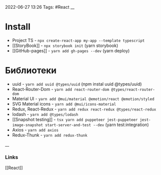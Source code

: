 2022-06-27 13:26
Tags: #React
__
# Install
- Project TS - `npx create-react-app my-app --template typescript`
- [[StoryBook]] - `npx storybook init` (yarn storybook)
- [[GitHub-pages]] - `yarn add gh-pages --dev` (yarn deploy)

# Библиотеки
- uuid - `yarn add uuid @types/uuid` (npm instal uuid @types/uuid)
- React-Router-Dom - `yarn add react-router-dom @types/react-router-dom`
- Material UI - `yarn add @mui/material @emotion/react @emotion/styled`
- SVG Material icons - `yarn add @mui/icons-material`
- Redux, React-Redux - `yarn add redux react-redux @types/react-redux`
- lodash - `yarn add @types/lodash`
- [[Snapshot testing]] - `tsx yarn add puppeteer jest-puppeteer jest-image-snapshot start-server-and-test --dev` (yarn test:integration)
- Axios - `yarn add axios`
- Redux-Thunk - `yarn add redux-thunk`


__
### Links
[[React]]